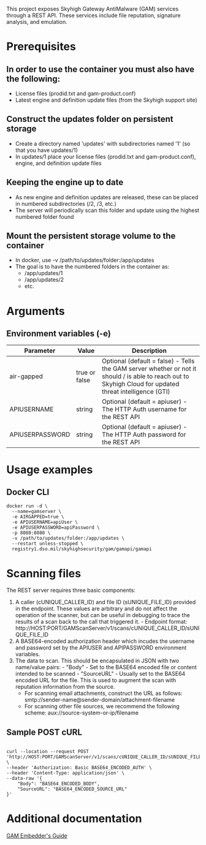 
This project exposes Skyhigh Gateway AntiMalware (GAM) services through a REST API.  These services include file reputation, signature analysis, and emulation.

# Prerequisites

## In order to use the container you must also have the following:
 - License files (prodid.txt and gam-product.conf)
 - Latest engine and definition update files (from the Skyhigh support site)
 
## Construct the updates folder on persistent storage
 - Create a directory named 'updates' with subdirectories named '1' (so that you have updates/1)
 - In updates/1 place your license files (prodid.txt and gam-product.conf), engine, and definition update files

## Keeping the engine up to date
 - As new engine and definition updates are released, these can be placed in numbered subdirectories (/2, /3, etc.)
 - The server will periodically scan this folder and update using the highest numbered folder found

## Mount the persistent storage volume to the container
 - In docker, use -v /path/to/updates/folder:/app/updates
 - The goal is to have the numbered folders in the container as:
   - /app/updates/1
   - /app/updates/2
   - etc.


# Arguments
## Environment variables (-e)

| Parameter      | Value           | Description     |
| -------------- | --------------- | --------------- |
| air-gapped     | true or false   | Optional (default = false) - Tells the GAM server whether or not it should / is able to reach out to Skyhigh Cloud for updated threat intelligence (GTI)  |
| APIUSERNAME    | string          | Optional (default = apiuser) - The HTTP Auth username for the REST API
| APIUSERPASSWORD| string          | Optional (default = apiuser) - The HTTP Auth password for the REST API

# Usage examples

## Docker CLI

```
docker run -d \
  --name=gamserver \
  -e AIRGAPPED=true \
  -e APIUSERNAME=apiUser \
  -e APIUSERPASSWORD=apiPassword \
  -p 8080:8080 \
  -v /path/to/updates/folder:/app/updates \
  --restart unless-stopped \
  registry1.dso.mil/skyhighsecurity/gam/gamapi/gamapi
```

# Scanning files

The REST server requires three basic components:

  1. A caller (cUNIQUE_CALLER_ID) and file ID (sUNIQUE_FILE_ID) provided in the endpoint.  These values are arbitrary and do not affect the operation of the scanner, but can be useful in debugging to trace the results of a scan back to the call that triggered it.
    - Endpoint format: http://HOST:PORT/GAMScanServer/v1/scans/cUNIQUE_CALLER_ID/sUNIQUE_FILE_ID
  2. A BASE64-encoded authorization header which incudes the username and password set by the APIUSER and APIPASSWORD environment variables.
  3. The data to scan.  This should be encapsulated in JSON with two name/value pairs:
    - "Body" - Set to the BASE64 encoded file or content intended to be scanned
    - "SourceURL" - Usually set to the BASE64 encoded URL for the file. This is used to augment the scan with reputation information from the source.
      - For scanning email attachments, construct the URL as follows: smtp://sender-name@sender-domain/attachment-filename
      - For scanning other file sources, we recommend the following scheme: aux://source-system-or-ip/filename

## Sample POST cURL

```

curl --location --request POST 'http://HOST:PORT/GAMScanServer/v1/scans/cUNIQUE_CALLER_ID/sUNIQUE_FILE_ID' \
--header 'Authorization: Basic BASE64_ENCODED_AUTH' \
--header 'Content-Type: application/json' \
--data-raw '{
    "Body": "BASE64_ENCODED_BODY",
    "SourceURL": "BASE64_ENCODED_SOURCE_URL"
}'

```

# Additional documentation

[GAM Embedder's Guide](https://s3.amazonaws.com/gamapi.skyhighlabs.net/GAM+Embedders+Guide.pdf)
